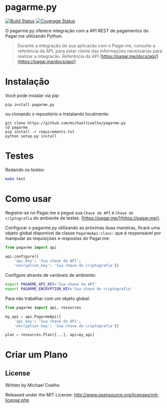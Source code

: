 pagarme.py
========================================
[![Build Status](https://travis-ci.org/michaeltcoelho/pagarme.py.svg)](https://travis-ci.org/michaeltcoelho/pagarme.py)
[![Coverage Status](https://coveralls.io/repos/michaeltcoelho/pagarme.py/badge.svg)](https://coveralls.io/r/michaeltcoelho/pagarme.py)

O pagarme.py oferece integração com a API REST de pagamentos do Pagar.me utilizando Python.

> Durante a integração de sua aplicacão com o Pagar.me, consulte a referência da API,
> para estar ciente das informações necessárias para realizar a integracão.
> Referência da API [https://pagar.me/docs/api/](https://pagar.me/docs/api/)


Instalação
=========================================

Você pode instalar via pip:

```
pip install pagarme.py
```

ou clonando o repositório e instalando localmente:

```
git clone https://github.com/michaeltcoelho/pagarme.py
cd pagarme
pip install -r requirements.txt
python setup.py install
```

Testes
==========================================

Rodando os testes:

```bash
make test
```

Como usar
===========================================

Registre-se no Pagar.me e pegue sua `Chave da API` e `Chave de criptografia` do ambiente de testes.
[https://pagar.me/](https://pagar.me/).

Configurar o pagarme.py utilizando as próximas duas maneiras, ficará uma objeto global disponível da classe `PagarmeApi:class:` 
que é responsável por manipular as requisições e respostas do Pagar.me:
```python
from pagarme import api

api.configure({
    'api_key': 'Sua chave da API',
    'encryption_key': 'Sua chave de criptografia'})
```
Configure através de variáveis de ambiente:
```bash
export PAGARME_API_KEY='Sua chave da API'
export PAGARME_ENCRYPTION_KEY='Sua chave de criptografia'
```
Para não trabalhar com um objeto global:
```python
from pagarme import api, resources

my_api = api.PagarmeApi({
    'api_key': 'Sua chave da API',
    'encryption_key': 'Sua chave de criptografia'})

plan = resources.Plan({...}, api=my_api)
```

Criar um Plano
===========================================

## License

Written by Michael Coelho

Released under the MIT License: http://www.opensource.org/licenses/mit-license.php
